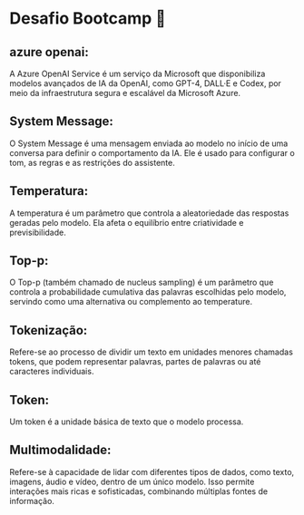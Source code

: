 # Desafio Bootcamp 🤖

## azure openai:

A Azure OpenAI Service é um serviço da Microsoft que disponibiliza modelos avançados de IA da OpenAI, como GPT-4, DALL·E e Codex, por meio da infraestrutura segura e escalável da Microsoft Azure.

## System Message:

O System Message é uma mensagem enviada ao modelo no início de uma conversa para definir o comportamento da IA. Ele é usado para configurar o tom, as regras e as restrições do assistente.

## Temperatura:

A temperatura é um parâmetro que controla a aleatoriedade das respostas geradas pelo modelo. Ela afeta o equilíbrio entre criatividade e previsibilidade.

## Top-p:

O Top-p (também chamado de nucleus sampling) é um parâmetro que controla a probabilidade cumulativa das palavras escolhidas pelo modelo, servindo como uma alternativa ou complemento ao temperature.

## Tokenização:

Refere-se ao processo de dividir um texto em unidades menores chamadas tokens, que podem representar palavras, partes de palavras ou até caracteres individuais.

## Token:

Um token é a unidade básica de texto que o modelo processa.

## Multimodalidade:

Refere-se à capacidade de lidar com diferentes tipos de dados, como texto, imagens, áudio e vídeo, dentro de um único modelo. Isso permite interações mais ricas e sofisticadas, combinando múltiplas fontes de informação.
